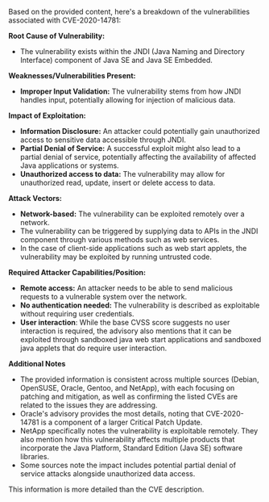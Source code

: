 Based on the provided content, here's a breakdown of the vulnerabilities associated with CVE-2020-14781:

**Root Cause of Vulnerability:**

- The vulnerability exists within the JNDI (Java Naming and Directory Interface) component of Java SE and Java SE Embedded. 

**Weaknesses/Vulnerabilities Present:**

- **Improper Input Validation:** The vulnerability stems from how JNDI handles input, potentially allowing for injection of malicious data.

**Impact of Exploitation:**

- **Information Disclosure:** An attacker could potentially gain unauthorized access to sensitive data accessible through JNDI.
- **Partial Denial of Service:** A successful exploit might also lead to a partial denial of service, potentially affecting the availability of affected Java applications or systems.
- **Unauthorized access to data:** The vulnerability may allow for unauthorized read, update, insert or delete access to data.

**Attack Vectors:**

- **Network-based:** The vulnerability can be exploited remotely over a network.
- The vulnerability can be triggered by supplying data to APIs in the JNDI component through various methods such as web services.
- In the case of client-side applications such as web start applets, the vulnerability may be exploited by running untrusted code.

**Required Attacker Capabilities/Position:**

- **Remote access:** An attacker needs to be able to send malicious requests to a vulnerable system over the network.
- **No authentication needed:**  The vulnerability is described as exploitable without requiring user credentials.
- **User interaction**: While the base CVSS score suggests no user interaction is required, the advisory also mentions that it can be exploited through sandboxed java web start applications and sandboxed java applets that do require user interaction.

**Additional Notes**

- The provided information is consistent across multiple sources (Debian, OpenSUSE, Oracle, Gentoo, and NetApp), with each focusing on patching and mitigation, as well as confirming the listed CVEs are related to the issues they are addressing.
- Oracle's advisory provides the most details, noting that CVE-2020-14781 is a component of a larger Critical Patch Update.
- NetApp specifically notes the vulnerability is exploitable remotely. They also mention how this vulnerability affects multiple products that incorporate the Java Platform, Standard Edition (Java SE) software libraries.
- Some sources note the impact includes potential partial denial of service attacks alongside unauthorized data access.

This information is more detailed than the CVE description.